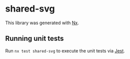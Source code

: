 # shared-svg

This library was generated with [Nx](https://nx.dev).

## Running unit tests

Run `nx test shared-svg` to execute the unit tests via [Jest](https://jestjs.io).
